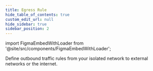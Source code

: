 ```yaml
---
title: Egress Rule
hide_table_of_contents: true
custom_edit_url: null
hide_sidebar: true
sidebar_position: 2
---
```


import FigmaEmbedWithLoader from '@site/src/components/FigmaEmbedWithLoader';

Define outbound traffic rules from your isolated network to external networks or the internet.

<div style={{ width: "100%", height: "auto", margin: 0, padding: 0, overflow: "hidden" }}>
  <FigmaEmbedWithLoader  className="figma-wrapper"
    url="https://embed.figma.com/proto/Q2TTZIJtN4TDrPLwOFDTzK/Egress-Rule?node-id=4-100&scaling=scale-down-width&content-scaling=fixed&page-id=0%3A1&embed-host=share" 
  />
</div>